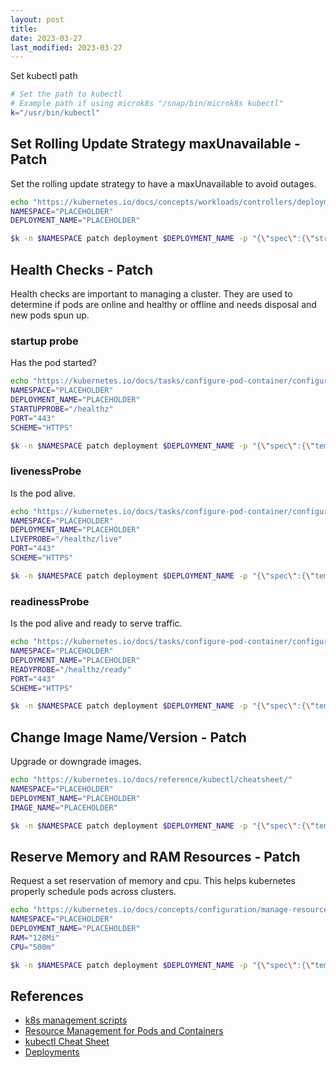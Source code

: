 ```yaml
---
layout: post
title: 
date: 2023-03-27
last_modified: 2023-03-27
---
```


Set kubectl path

```bash
# Set the path to kubectl
# Example path if using microk8s "/snap/bin/microk8s kubectl"
k="/usr/bin/kubectl"
```

## Set Rolling Update Strategy maxUnavailable - Patch

Set the rolling update strategy to have a maxUnavailable to avoid outages.

```bash
echo "https://kubernetes.io/docs/concepts/workloads/controllers/deployment/"
NAMESPACE="PLACEHOLDER"
DEPLOYMENT_NAME="PLACEHOLDER"

$k -n $NAMESPACE patch deployment $DEPLOYMENT_NAME -p "{\"spec\":{\"strategy\":{\"rollingUpdate\":{\"maxSurge\": 0, \"maxUnavailable\": \"25%\"}, \"type\": \"RollingUpdate\"}}}"
```

## Health Checks - Patch

Health checks are important to managing a cluster.   They are used to determine if pods are online and healthy or offline and needs disposal and new pods spun up.

### startup probe

Has the pod started?

```bash
echo "https://kubernetes.io/docs/tasks/configure-pod-container/configure-liveness-readiness-startup-probes/"
NAMESPACE="PLACEHOLDER"
DEPLOYMENT_NAME="PLACEHOLDER"
STARTUPPROBE="/healthz"
PORT="443"
SCHEME="HTTPS"

$k -n $NAMESPACE patch deployment $DEPLOYMENT_NAME -p "{\"spec\":{\"template\":{\"spec\":{\"containers\":[{\"name\":\"$DEPLOYMENT_NAME\",\"startupProbe\":{\"httpGet\": {\"path\":\"$STARTUPPROBE\", \"port\": $PORT, \"scheme\": \"$SCHEME\"}, \"failureThreshold\": 30, \"periodSeconds\": 10}}]}}}}"
```

### livenessProbe

Is the pod alive.

```bash
echo "https://kubernetes.io/docs/tasks/configure-pod-container/configure-liveness-readiness-startup-probes/"
NAMESPACE="PLACEHOLDER"
DEPLOYMENT_NAME="PLACEHOLDER"
LIVEPROBE="/healthz/live"
PORT="443"
SCHEME="HTTPS"

$k -n $NAMESPACE patch deployment $DEPLOYMENT_NAME -p "{\"spec\":{\"template\":{\"spec\":{\"containers\":[{\"name\":\"$DEPLOYMENT_NAME\",\"livenessProbe\":{\"httpGet\": {\"path\":\"$LIVEPROBE\", \"port\": $PORT, \"scheme\": \"$SCHEME\"}, \"initialDelaySeconds\": 30, \"failureThreshold\": 3, \"timeoutSeconds\": 5}}]}}}}"
```

### readinessProbe

Is the pod alive and ready to serve traffic.

```bash
echo "https://kubernetes.io/docs/tasks/configure-pod-container/configure-liveness-readiness-startup-probes/"
NAMESPACE="PLACEHOLDER"
DEPLOYMENT_NAME="PLACEHOLDER"
READYPROBE="/healthz/ready"
PORT="443"
SCHEME="HTTPS"

$k -n $NAMESPACE patch deployment $DEPLOYMENT_NAME -p "{\"spec\":{\"template\":{\"spec\":{\"containers\":[{\"name\":\"$DEPLOYMENT_NAME\",\"readinessProbe\":{\"httpGet\": {\"path\":\"$READYPROBE\", \"port\": $PORT, \"scheme\": \"$SCHEME\"}, \"initialDelaySeconds\": 30, \"failureThreshold\": 30, \"timeoutSeconds\": 15}}]}}}}"
```

## Change Image Name/Version - Patch

Upgrade or downgrade images.

```bash
echo "https://kubernetes.io/docs/reference/kubectl/cheatsheet/"
NAMESPACE="PLACEHOLDER"
DEPLOYMENT_NAME="PLACEHOLDER"
IMAGE_NAME="PLACEHOLDER"

$k -n $NAMESPACE patch deployment $DEPLOYMENT_NAME -p "{\"spec\":{\"template\":{\"spec\":{\"containers\":[{\"name\":\"$DEPLOYMENT_NAME\",\"image\":\"$IMAGE_NAME\"}]}}}}"
```

## Reserve Memory and RAM Resources - Patch

Request a set reservation of memory and cpu.  This helps kubernetes properly schedule pods across clusters.

```bash
echo "https://kubernetes.io/docs/concepts/configuration/manage-resources-containers/"
NAMESPACE="PLACEHOLDER"
DEPLOYMENT_NAME="PLACEHOLDER"
RAM="128Mi"
CPU="500m"

$k -n $NAMESPACE patch deployment $DEPLOYMENT_NAME -p "{\"spec\":{\"template\":{\"spec\":{\"containers\":[{\"name\":\"$DEPLOYMENT_NAME\",\"resources\":{\"requests\": {\"memory\":\"$RAM\", \"cpu\": \"$CPU\"}}}]}}}}"
```


## References

- [k8s management scripts](https://github.com/TownSuite/k8s-management/tree/main)
- [Resource Management for Pods and Containers](https://kubernetes.io/docs/concepts/configuration/manage-resources-containers/)
- [kubectl Cheat Sheet](https://kubernetes.io/docs/reference/kubectl/cheatsheet/)
- [Deployments](https://kubernetes.io/docs/concepts/workloads/controllers/deployment/)
